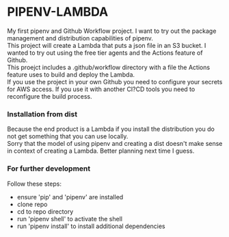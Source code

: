 PIPENV-LAMBDA
===========
My first pipenv and Github Workflow project. I want to try out the package management and distribution capabilities of pipenv.    
This project will create a Lambda that puts a json file in an S3 bucket. I wanted to try out using the free tier agents and the Actions feature of Github.    
This proejct includes a .github/workflow directory with a file the Actions feature uses to build and deploy the Lambda.   
If you use the project in your own Github you need to configure your secrets for AWS access. If you use it with another CI?CD tools you need to reconfigure the build process.

### Installation from dist
Because the end product is a Lambda if you install the distribution you do not get something that you can use locally.    
Sorry that the model of using pipenv and creating a dist doesn't make sense in context of creating a Lambda. Better planning next time I guess.    

### For further development    
Follow these steps:    
- ensure 'pip' and 'pipenv' are installed
- clone repo    
- cd to repo directory    
- run 'pipenv shell' to activate the shell   
- run 'pipenv install' to install additional dependencies
